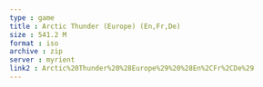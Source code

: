 ```yaml
---
type : game
title : Arctic Thunder (Europe) (En,Fr,De)
size : 541.2 M
format : iso
archive : zip
server : myrient
link2 : Arctic%20Thunder%20%28Europe%29%20%28En%2CFr%2CDe%29
---
```

